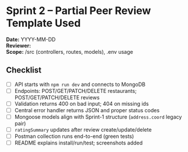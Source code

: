 # Sprint 2 – Partial Peer Review Template Used

**Date:** YYYY-MM-DD  
**Reviewer:** <name or self-review>  
**Scope:** /src (controllers, routes, models), .env usage

## Checklist
- [ ] API starts with `npm run dev` and connects to MongoDB
- [ ] Endpoints: POST/GET/PATCH/DELETE restaurants; POST/GET/PATCH/DELETE reviews
- [ ] Validation returns 400 on bad input; 404 on missing ids
- [ ] Central error handler returns JSON and proper status codes
- [ ] Mongoose models align with Sprint-1 structure (`address.coord` legacy pair)
- [ ] `ratingSummary` updates after review create/update/delete
- [ ] Postman collection runs end-to-end (green tests)
- [ ] README explains install/run/test; screenshots added